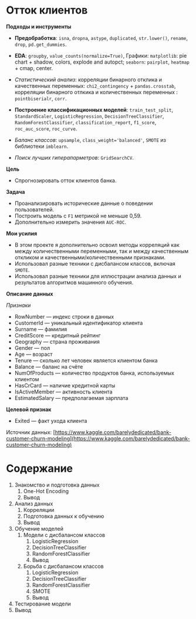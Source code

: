 # Отток клиентов
**Подходы и инструменты**
* **Предобработка**: `isna`, `dropna`, `astype`, `duplicated`, `str.lower()`, `rename`, `drop`, `pd.get_dummies`.

* **EDA**: `groupby`, `value_counts(normalize=True)`, Графики: `matplotlib`: pie chart + shadow, colors, explode and autopct; `seaborn`: `pairplot`, `heatmap` + cmap, center. 
* *Статистический анализ*: корреляции бинарного отклика и качественных переменных: `chi2_contingency` + `pandas.crosstab`, корреляции бинарного отлкика и количественных переменных : `pointbiserialr`, `corr`.

* **Построение классификационных моделей**: `train_test_split`, `StandardScaler`, `LogisticRegression`, `DecisionTreeClassifier`, `RandomForestClassifier`, `classification_report`, `f1_score`, `roc_auc_score`, `roc_curve`. 

* *Баланс классов*: `upsample`, `class_weight='balanced'`, `SMOTE` из библиотеки `imblearn`. 
* *Поиск лучших гиперапарметров*: `GridSearchCV`.
 
**Цель**
* Спрогнозировать отток клиентов банка.

**Задача**
* Проанализировать исторические данные о поведении пользователей.
* Построить модель с `F1` метрикой не меньше 0,59.
* Дополнительно измерить значения `AUC-ROC`.


**Мои усилия**
* В этом проекте я дополнительно освоил методы корреляций как между количественными переменными, так и между качественным откликом и качественными/количественными признаками.
* Использовал разные техники с дисбалансом классов, включая `SMOTE`.
* Использовал разные техники для иллюстрации анализа данных и результатов алгоритмов машинного обучения.



**Описание данных**

*Признаки*
*	RowNumber — индекс строки в данных
*	CustomerId — уникальный идентификатор клиента
*	Surname — фамилия
*	CreditScore — кредитный рейтинг
*	Geography — страна проживания
*	Gender — пол
*	Age — возраст
*	Tenure — сколько лет человек является клиентом банка
*	Balance — баланс на счёте
*	NumOfProducts — количество продуктов банка, используемых клиентом
*	HasCrCard — наличие кредитной карты
*	IsActiveMember — активность клиента
*	EstimatedSalary — предполагаемая зарплата

**Целевой признак**
*	Exited — факт ухода клиента

Источник данных: [https://www.kaggle.com/barelydedicated/bank-customer-churn-modeling](https://www.kaggle.com/barelydedicated/bank-customer-churn-modeling)





# Содержание
1.  Знакомство и подготовка данных
    1. One-Hot Encoding
    2. Вывод
2. Анализ данных
    1. Корреляции
    2. Подготовка данных к обучению
    3.  Вывод    
3. Обучение моделей
      1. Модели с дисбалансом классов
            1. LogisticRegression
            2. DecisionTreeClassifier
            3. RandomForestClassifier
            4. Вывод  
      2. Борьба с дисбалансом классов
            1. LogisticRegression
            2. DecisionTreeClassifier
            3. RandomForestClassifier
            4. SMOTE
            5. Вывод   
4. Тестирование модели
5. Вывод

